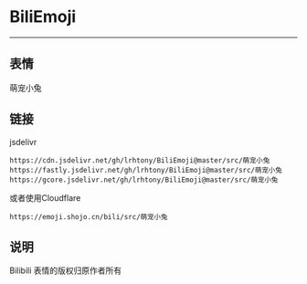 # BiliEmoji
---
## 表情
萌宠小兔
## 链接
jsdelivr
```
https://cdn.jsdelivr.net/gh/lrhtony/BiliEmoji@master/src/萌宠小兔
https://fastly.jsdelivr.net/gh/lrhtony/BiliEmoji@master/src/萌宠小兔
https://gcore.jsdelivr.net/gh/lrhtony/BiliEmoji@master/src/萌宠小兔
```
或者使用Cloudflare
```
https://emoji.shojo.cn/bili/src/萌宠小兔
```
## 说明
Bilibili 表情的版权归原作者所有
